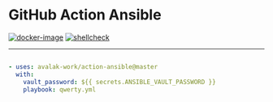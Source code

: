 # GitHub Action Ansible

[![docker-image][workflow-docker-image]][workflow-docker-action]
[![shellcheck][workflow-image]][workflow-actions]

---

```yaml

- uses: avalak-work/action-ansible@master
  with:
    vault_password: ${{ secrets.ANSIBLE_VAULT_PASSWORD }}
    playbook: qwerty.yml
```

[workflow-image]: https://github.com/avalak-work/action-ansible/workflows/shell-shellcheck/badge.svg "Shell Shellcheck"

[workflow-actions]: https://github.com/avalak-work/action-ansible/actions?query=workflow%3Ashell-shellcheck

[workflow-docker-image]: https://github.com/avalak-work/action-ansible/workflows/build-image/badge.svg "Build and push docker image"

[workflow-docker-action]: https://github.com/avalak-work/action-ansible/actions?query=workflow%3Abuild-image
